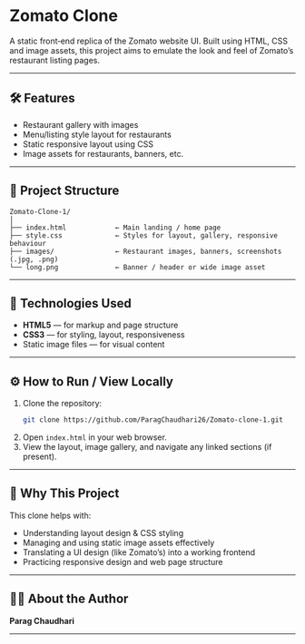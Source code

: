 # Zomato Clone

A static front‑end replica of the Zomato website UI. Built using HTML, CSS and image assets, this project aims to emulate the look and feel of Zomato’s restaurant listing pages.  

---

## 🛠️ Features

- Restaurant gallery with images  
- Menu/listing style layout for restaurants  
- Static responsive layout using CSS  
- Image assets for restaurants, banners, etc.  

---

## 📁 Project Structure

```
Zomato‑Clone‑1/
│
├── index.html            ← Main landing / home page  
├── style.css             ← Styles for layout, gallery, responsive behaviour  
├── images/               ← Restaurant images, banners, screenshots (.jpg, .png)  
└── long.png              ← Banner / header or wide image asset  
```

---

## 🎯 Technologies Used

- **HTML5** — for markup and page structure  
- **CSS3** — for styling, layout, responsiveness  
- Static image files — for visual content  

---

## ⚙️ How to Run / View Locally

1. Clone the repository:  
   ```bash
   git clone https://github.com/ParagChaudhari26/Zomato-clone-1.git
   ```
2. Open `index.html` in your web browser.  
3. View the layout, image gallery, and navigate any linked sections (if present).

---

## 🚀 Why This Project

This clone helps with:

- Understanding layout design & CSS styling  
- Managing and using static image assets effectively  
- Translating a UI design (like Zomato’s) into a working frontend  
- Practicing responsive design and web page structure  

---

## 🧑‍💻 About the Author

**Parag Chaudhari**  

---
